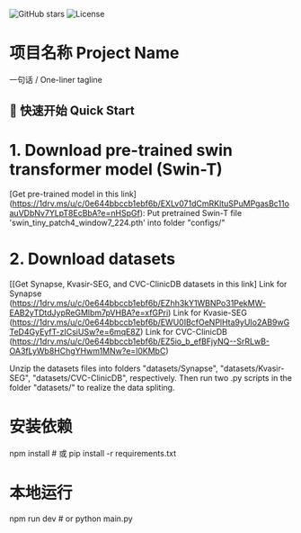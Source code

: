 <!-- 项目徽章示例，可在 shields.io 生成 -->
![GitHub stars](https://img.shields.io/github/stars/yourname/yourrepo?style=social)
![License](https://img.shields.io/github/license/yourname/yourrepo)

# 项目名称 Project Name
一句话 / One-liner tagline

## 🚀 快速开始 Quick Start

# 1. Download pre-trained swin transformer model (Swin-T)
[Get pre-trained model in this link]
(https://1drv.ms/u/c/0e644bbccb1ebf6b/EXLv071dCmRKltuSPuMPgasBc11oauVDbNv7YLpT8EcBbA?e=nHSpGf): Put pretrained Swin-T file 'swin_tiny_patch4_window7_224.pth' into folder "configs/"

# 2. Download datasets
[[Get Synapse, Kvasir-SEG, and CVC-ClinicDB datasets in this link]
Link for Synapse (https://1drv.ms/u/c/0e644bbccb1ebf6b/EZhh3kY1WBNPo31PekMW-EAB2yTDtdJypReGMlbm7pVHBA?e=xfGPri)
Link for Kvasie-SEG (https://1drv.ms/u/c/0e644bbccb1ebf6b/EWU0IBcfOeNPlHta9yUIo2AB9wGTeD4GyEyfT-zICsiUSw?e=6mqE8Z)
Link for CVC-ClinicDB (https://1drv.ms/u/c/0e644bbccb1ebf6b/EZ5io_b_efBFjyNQ--SrRLwB-OA3fLyWb8HChgYHwm1MNw?e=l0KMbC)

Unzip the datasets files into folders "datasets/Synapse", "datasets/Kvasir-SEG", "datasets/CVC-ClinicDB",  respectively.
Then run two .py scripts in the folder "datasets/" to realize the data spliting.

# 安装依赖
npm install    # 或 pip install -r requirements.txt

# 本地运行
npm run dev    # or python main.py
